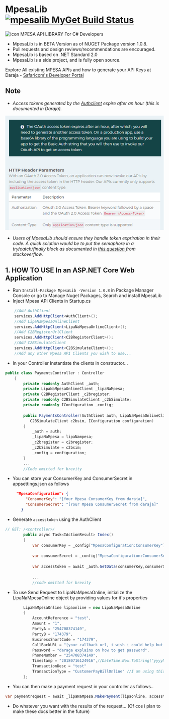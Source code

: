 # MpesaLib [![mpesalib MyGet Build Status](https://www.myget.org/BuildSource/Badge/mpesalib?identifier=cf0f8e5c-2a40-41cf-8065-9f27db7e2678)](https://www.myget.org/)
 
![icon](https://github.com/ayiemba/MpesaLib/blob/master/screenshots/mlib.png)  MPESA API LIBRARY For C# Developers

* MpesaLib is in BETA Version as of NUGET Package version 1.0.8.
* Pull requests and design reviews/recommendations are encouraged.
* MpesaLib is based on .NET Standard 2.0
* MpesaLib is a side project, and is fully open source.

Explore All existing MPESA APIs and how to generate your API Keys at Daraja - [Safaricom's Developer Portal](https://developer.safaricom.co.ke/apis-explorer)

## Note
* *Access tokens generated by the [Authclient](https://github.com/ayiemba/MpesaLib/blob/master/src/MpesaLib/Clients/AuthClient.cs) expire after an hour (this is documented in Daraja).* 

![Accesstoken Expirition period](screenshots/accesstoken.png)

* *Users of MpesaLib should ensure they handle token expriration in their code. A quick solution would be to put the semaphore in a try/catch/finally block as documented in [this question](https://stackoverflow.com/questions/49304326/refresh-token-using-static-httpclient) from stackoverflow.*

## 1. HOW TO USE In an ASP.NET Core Web Application

* Run `Install-Package MpesaLib -Version 1.0.8` in Package Manager Console or go to Manage Nuget Packages, Search and install MpesaLib
* Inject Mpesa API Clients in Startup.cs
```c#
    //Add AuthClient
    services.AddHttpClient<AuthClient>();
    //Add LipaNaMpesaOnlineClient
    services.AddHttpClient<LipaNaMpesaOnlineClient>();
    //Add C2BRegisterUrlClient
    services.AddHttpClient<C2BRegisterClient>();
    //Add C2BSimulateClient
    services.AddHttpClient<C2BSimulateClient>();
    //Add any other Mpesa API Clients you wish to use...
```
* In your Controller Instantiate the clients in constructor...
```c#
public class PaymentsController : Controller
    {
        private readonly AuthClient _auth;
        private LipaNaMpesaOnlineClient _lipaNaMpesa;
        private C2BRegisterClient _c2bregister;
        private readonly C2BSimulateClient _c2bSimulate;
        private readonly IConfiguration _config;

        public PaymentsController(AuthClient auth, LipaNaMpesaOnlineClient lipaNampesa, C2BRegisterClient c2bregister,
           C2BSimulateClient c2bsim, IConfiguration configuration)
        {
            _auth = auth;
            _lipaNaMpesa = lipaNampesa;
            _c2bregister = c2bregister;
            _c2bSimulate = c2bsim;
            _config = configuration;
        }
        ...
        //Code omitted for brevity

```

* You can store your ConsumerKey and ConsumerSecret in appsettings.json as follows

```json
     "MpesaConfiguration": {
         "ConsumerKey": "[Your Mpesa ConsumerKey from daraja]",
         "ConsumerSecret": "[Your Mpesa ConsumerSecret from daraja]"
       }
```

* Generate `accesstoken` using the AuthClient
```c#
// GET: /<controller>/
        public async Task<IActionResult> Index()
        {
            var consumerKey = _config["MpesaConfiguration:ConsumerKey"];

            var consumerSecret = _config["MpesaConfiguration:ConsumerSecret"];

            var accesstoken = await _auth.GetData(consumerKey,consumerSecret);
            
            ...
            //code omitted for brevity
```

* To use Send Request to LipaNaMpesaOnline, initialize the LipaNaMpesaOnline object by providing values for it's properties

```c#
        LipaNaMpesaOnline lipaonline = new LipaNaMpesaOnline
        {
            AccountReference = "test",
            Amount = "1",
            PartyA = "254708374149",
            PartyB = "174379",
            BusinessShortCode = "174379",
            CallBackURL = "[your callback url, i wish i could help but you'll have to write your own]",
            Password = "daraga explains on how to get password",
            PhoneNumber = "254708374149",
            Timestamp = "20180716124916",//DateTime.Now.ToString("yyyyMMddHHmmss"),
            TransactionDesc = "test"
            TransactionType = "CustomerPayBillOnline" //I am using this by default, you might wanna check the other option
        };
```

* You can then make a payment request in your controller as follows..

```c#
var paymentrequest = await _lipaNaMpesa.MakePayment(lipaonline, accesstoken);
```

* Do whatever you want with the results of the request... (Of cos i plan to make these docs better in the future)
